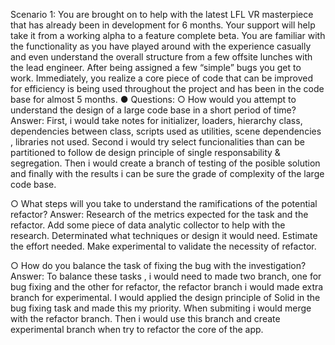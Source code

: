 Scenario 1:
You are brought on to help with the latest LFL VR masterpiece that has already been in
development for 6 months. Your support will help take it from a working alpha to a feature
complete beta. You are familiar with the functionality as you have played around with the
experience casually and even understand the overall structure from a few offsite lunches with
the lead engineer. After being assigned a few “simple” bugs you get to work. Immediately, you
realize a core piece of code that can be improved for efficiency is being used throughout the
project and has been in the code base for almost 5 months.
● Questions:
○ How would you attempt to understand the design of a large code base in a short
period of time?
Answer: 
First, i would take notes for initializer, loaders, hierarchy class, dependencies between class, scripts used as utilities, scene dependencies , libraries not used. Second i would try select funcionalities than can be partitioned to follow de design principle of single responsability & segregation. Then i would create a branch of testing of the posible solution and finally with the results i can be sure the grade of complexity of the large code base.

○ What steps will you take to understand the ramifications of the potential refactor?
Answer:
Research of the metrics expected for the task and the refactor.
Add some piece of data analytic collector to help with the research.
Determinated what techniques or design it would need.
Estimate the effort needed.
Make experimental to validate the necessity of refactor.

○ How do you balance the task of fixing the bug with the investigation?
Answer:
To balance these tasks , i would need to made two branch, one for bug fixing and the other for refactor, the refactor branch i would made extra branch for experimental. I would applied the design principle of Solid in the bug fixing task and made this my priority. When submiting i would merge with the refactor branch. Then i would use this branch and create experimental branch when try to refactor the core of the app. 